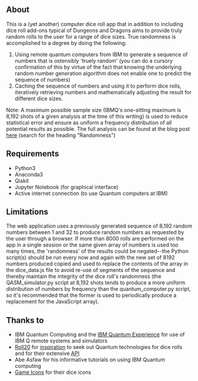 ## About
This is a (yet another) computer dice roll app that in addition to including dice roll add-ons typical of Dungeons and Dragons aims to provide truly random rolls to the user for a range of dice sizes. True randomness is accomplished to a degree by doing the following:

1. Using remote quantum computers from IBM to generate a sequence of numbers that is ostensibly 'truely random' (you can do a cursory confirmation of this by virtue of the fact that knowing the underlying random number generation algorithm does not enable one to predict the sequence of numbers)
2. Caching the sequence of numbers and using it to perform dice rolls, iteratively retrieving numbers and mathematically adjusting the result for different dice sizes.

Note: A maximum possible sample size (IBMQ's one-sitting maximum is 8,192 shots of a given analysis at the time of this writing) is used to reduce statistical error and ensure as uniform a frequency distribution of all potential results as possible. The full analysis can be found at the blog post [here](https://www.adrianlee0118.com/blog) (search for the heading "Randomness")

## Requirements
- Python3
- Anaconda3
- Qiskit
- Jupyter Notebook (for graphical interface)
- Active internet connection (to use Quantum computers at IBM)

## Limitations
The web application uses a previously generated sequence of 8,192 random numbers between 1 and 32 to produce random numbers as requested
by the user through a browser. If more than 8000 rolls are performed on the app in a single session or the same given array of numbers is used too many times, the 'randomness' of the results could be negated--the Python script(s) should be run every now and again with the new set of 8192 numbers produced copied and used to replace the contents of the array in the dice_data.js file to avoid re-use of segments of the sequence and thereby maintain the integrity of the dice roll's randomness (the QASM_simulator.py script at 8,192 shots tends to produce a more uniform distribution of numbers by frequency than the quantum_computer.py script, so it's recommended that the former is used to periodically produce a replacement for the JavaScript array).

## Thanks to
- IBM Quantum Computing and the [IBM Quantum Experience](https://www.ibm.com/quantum-computing/technology/experience/?p1=Search&p4=p50385964705&p5=e&cm_mmc=Search_Google-_-1S_1S-_-WW_NA-_-ibm%20quantum%20computing_e&cm_mmca7=71700000061253574&cm_mmca8=aud-384354108630%3Akwd-318569543695&cm_mmca9=Cj0KCQjwka_1BRCPARIsAMlUmEpw0b-3l_R2TWhfp6AB7Ej5xVjozUbz1b0sIhK8LWD2izNsHxhSulcaAoX_EALw_wcB&cm_mmca10=427831691189&cm_mmca11=e&gclid=Cj0KCQjwka_1BRCPARIsAMlUmEpw0b-3l_R2TWhfp6AB7Ej5xVjozUbz1b0sIhK8LWD2izNsHxhSulcaAoX_EALw_wcB&gclsrc=aw.ds) for use of IBM Q remote systems and simulators
- [Roll20](https://roll20.net/) for [inspiration](https://wiki.roll20.net/QuantumRoll) to seek out Quantum technologies for dice rolls and for their extensive [API](https://github.com/Roll20/roll20-api-scripts)
- Abe Asfaw for his informative tutorials on using IBM Quantum computing
- [Game Icons](https://game-icons.net/tags/dice.html) for their dice icons
